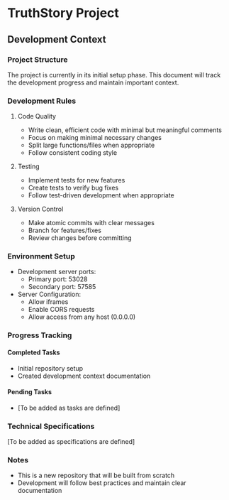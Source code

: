 # TruthStory Project

## Development Context

### Project Structure
The project is currently in its initial setup phase. This document will track the development progress and maintain important context.

### Development Rules
1. Code Quality
   - Write clean, efficient code with minimal but meaningful comments
   - Focus on making minimal necessary changes
   - Split large functions/files when appropriate
   - Follow consistent coding style

2. Testing
   - Implement tests for new features
   - Create tests to verify bug fixes
   - Follow test-driven development when appropriate

3. Version Control
   - Make atomic commits with clear messages
   - Branch for features/fixes
   - Review changes before committing

### Environment Setup
- Development server ports:
  - Primary port: 53028
  - Secondary port: 57585
- Server Configuration:
  - Allow iframes
  - Enable CORS requests
  - Allow access from any host (0.0.0.0)

### Progress Tracking

#### Completed Tasks
- Initial repository setup
- Created development context documentation

#### Pending Tasks
- [To be added as tasks are defined]

### Technical Specifications
[To be added as specifications are defined]

### Notes
- This is a new repository that will be built from scratch
- Development will follow best practices and maintain clear documentation